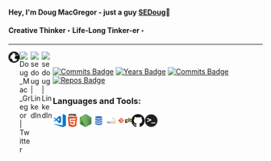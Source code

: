 #### Hey, I'm Doug MacGregor - just a guy [SEDoug][website]👋

#### Creative Thinker ‣ Life-Long Tinker-er ‣

---

[<img align="left" alt="doug-macgregor.webflow.io" width="22px" src="https://raw.githubusercontent.com/iconic/open-iconic/master/svg/globe.svg" />][website]
[<img align="left" alt="Doug_Mac_Gregor | Twitter" width="22px" src="https://cdn.jsdelivr.net/npm/simple-icons@v3/icons/twitter.svg" />][twitter]
[<img align="left" alt="sedoug | LinkedIn" width="22px" src="https://cdn.jsdelivr.net/npm/simple-icons@v3/icons/linkedin.svg" />][linkedin]
[<img align="left" alt="sedoug | LinkedIn" width="22px" src="https://cdn.jsdelivr.net/npm/simple-icons@v3/icons/docker.svg" />][docker]
<br />

[![Commits Badge](https://badges.pufler.dev/commits/all/sedoug)](https://badges.pufler.dev)
[![Years Badge](https://badges.pufler.dev/years/sedoug)](https://badges.pufler.dev)
[![Commits Badge](https://badges.pufler.dev/commits/monthly/sedoug)](https://badges.pufler.dev)
[![Repos Badge](https://badges.pufler.dev/repos/sedoug)](https://badges.pufler.dev)

### Languages and Tools:

<img align="left" alt="Visual Studio Code" width="26px" src="https://raw.githubusercontent.com/github/explore/80688e429a7d4ef2fca1e82350fe8e3517d3494d/topics/visual-studio-code/visual-studio-code.png" />
<img align="left" alt="HTML5" width="26px" src="https://raw.githubusercontent.com/github/explore/80688e429a7d4ef2fca1e82350fe8e3517d3494d/topics/html/html.png" />
<img align="left" alt="Node.js" width="26px" src="https://raw.githubusercontent.com/github/explore/80688e429a7d4ef2fca1e82350fe8e3517d3494d/topics/nodejs/nodejs.png" />
<img align="left" alt="SQL" width="26px" src="https://raw.githubusercontent.com/github/explore/80688e429a7d4ef2fca1e82350fe8e3517d3494d/topics/sql/sql.png" />
<img align="left" alt="MySQL" width="26px" src="https://raw.githubusercontent.com/github/explore/80688e429a7d4ef2fca1e82350fe8e3517d3494d/topics/mysql/mysql.png" />
<img align="left" alt="Git" width="26px" src="https://raw.githubusercontent.com/github/explore/80688e429a7d4ef2fca1e82350fe8e3517d3494d/topics/git/git.png" />
<img align="left" alt="GitHub" width="26px" src="https://raw.githubusercontent.com/github/explore/78df643247d429f6cc873026c0622819ad797942/topics/github/github.png" />
<img align="left" alt="Terminal" width="26px" src="https://raw.githubusercontent.com/github/explore/80688e429a7d4ef2fca1e82350fe8e3517d3494d/topics/terminal/terminal.png" />

[website]: https://dougmacgregor.io
[twitter]: https://twitter.com/Doug_Mac_Gregor
[linkedin]: https://linkedin.com/in/sedoug
[docker]: https://hub.docker.com/u/sedoug
